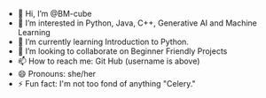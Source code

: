 - 👋 Hi, I’m @BM-cube
- 👀 I’m interested in Python, Java, C++, Generative AI and Machine Learning
- 🌱 I’m currently learning Introduction to Python.
- 💞️ I’m looking to collaborate on Beginner Friendly Projects
- 📫 How to reach me: Git Hub (username is above)
- 😄 Pronouns: she/her
- ⚡ Fun fact: I'm not too fond of anything "Celery." 

<!---
BM-cube/BM-cube is a ✨ special ✨ repository because its `README.md` (this file) appears on your GitHub profile.
You can click the Preview link to take a look at your changes.
--->
